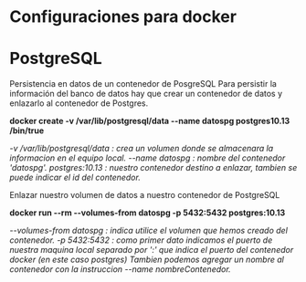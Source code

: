 # Configuraciones para docker
# PostgreSQL

Persistencia en datos de un contenedor de PosgreSQL
Para persistir la información del banco de datos hay que crear un contenedor de datos y enlazarlo al contenedor de Postgres.

**docker create -v /var/lib/postgresql/data --name datospg postgres10.13 /bin/true**


*-v /var/lib/postgresql/data : crea un volumen donde se almacenara la informacion en el equipo local.*
*--name datospg : nombre del contenedor 'datospg'.*
*postgres:10.13 : nuestro contenedor destino a enlazar, tambien se puede indicar el id del contenedor.*

Enlazar nuestro volumen de datos a nuestro contenedor de PostgreSQL

**docker run --rm --volumes-from datospg -p 5432:5432 postgres:10.13**

*--volumes-from datospg : indica utilice el volumen que hemos creado del contenedor.*
*-p 5432:5432 : como primer dato indicamos el puerto de nuestra maquina local separado por ':' que indica el puerto del contenedor docker (en este caso postgres)*
*Tambien podemos agregar un nombre al contenedor con la instruccion --name nombreContenedor.*

